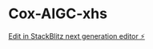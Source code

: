 # Cox-AIGC-xhs

[Edit in StackBlitz next generation editor ⚡️](https://stackblitz.com/~/github.com/CzzzzzzJ/Cox-AIGC-xhs)